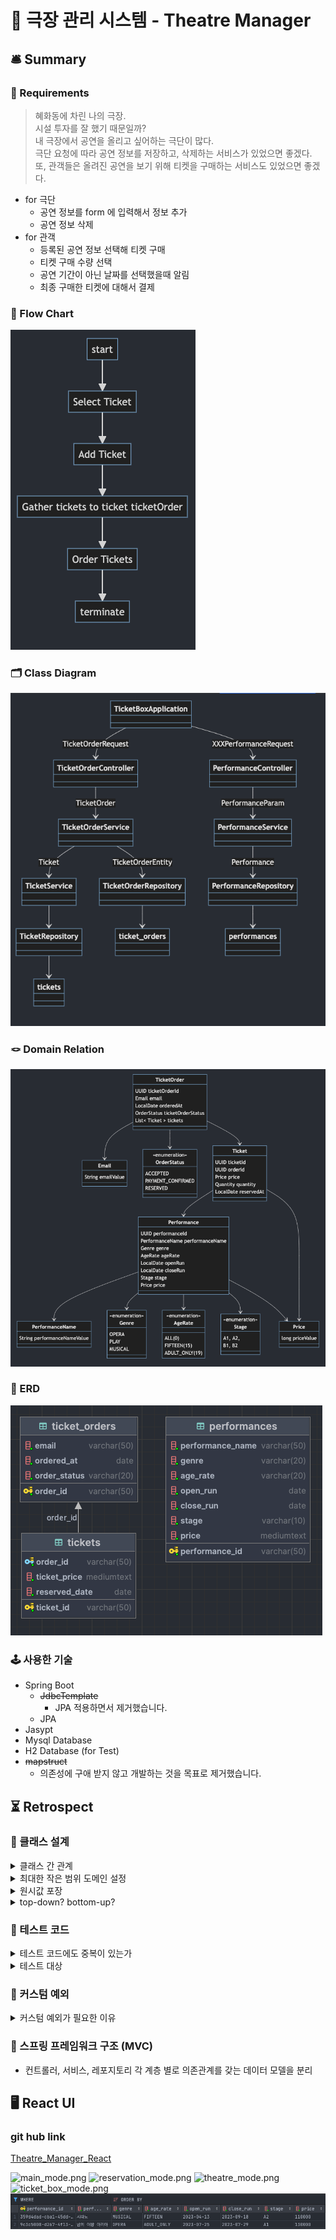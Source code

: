 # 🍿 극장 관리 시스템 - Theatre Manager

## 🛎️ Summary

### 🧩 Requirements

> 혜화동에 차린 나의 극장.<br>
> 시설 투자를 잘 했기 때문일까? <br>
> 내 극장에서 공연을 올리고 싶어하는 극단이 많다. <br>
> 극단 요청에 따라 공연 정보를 저장하고, 삭제하는 서비스가 있었으면 좋겠다. <br>
> 또, 관객들은 올려진 공연을 보기 위해 티켓을 구매하는 서비스도 있었으면 좋겠다.

- for 극단
    - 공연 정보를 form 에 입력해서 정보 추가
    - 공연 정보 삭제
- for 관객
    - 등록된 공연 정보 선택해 티켓 구매
    - 티켓 구매 수량 선택
    - 공연 기간이 아닌 날짜를 선택했을때 알림
    - 최종 구매한 티켓에 대해서 결제

### 🧬 Flow Chart

![flow_chart.png](summary%2Fflow_chart.png)

### 🗂️ Class Diagram

![class_diagram.png](summary%2Fclass_diagram.png)

### 🪢 Domain Relation

![domain_relation.png](summary%2Fdomain_relation.png)

### 🍔 ERD

![erd.png](summary%2Ferd.png)

### 🕹️ 사용한 기술

- Spring Boot
    - ~~JdbcTemplate~~
        - JPA 적용하면서 제거했습니다.
    - JPA
- Jasypt
- Mysql Database
- H2 Database (for Test)
- ~~mapstruct~~
    - 의존성에 구애 받지 않고 개발하는 것을 목표로 제거했습니다.

## ⏳ Retrospect

### 🎾 클래스 설계

<details>
<summary>클래스 간 관계</summary>
<div markdown="1">

    이번 개인 프로젝트 목표는 짜임새 있는 클래스 설계였습니다.   
    그동안 경험, 습득, 상상했던 클래스 설계를 처음부터 녹여보고 싶었습니다.   
    
    1. 요구사항을 기능별로 분리한다.
    - 영속성 관련 로직을 시점으로 기능을 분리했습니다.
    - 영속성 관련 로직이 가장 덜어낼 것이 없는 최소성을 가진 로직으로 만들고 싶었습니다. 
    2. 필요한 모든 개념을 그림으로 그린다.
    - performance(공연), ticket(티켓), ticket order(티켓주문) 세 개의 개념이 필요했습니다.
    - 주문이 포괄적인 개념이라고 생각해, `티켓` 이라는 비즈니스 개념에 포함된 `주문` 으로 설정했습니다.
    3. 개념 간의 관계를 그림으로 그린다.
    - ERD 보다는 도메인 클래스 간 연결관계를 명확하게 만들고 싶었습니다.
    - 구현 순서를 명확하게 정하고 싶었고, 구현 영역 중 어떤 부분이 다른 개념에 영향을 줄 수 있는지 예상하고 싶었습니다.

</div>
</details>

<details>
<summary>최대한 작은 범위 도메인 설정</summary>
<div markdown="1">

    필요한 모든 개념을 더 이상 쪼갤 수 없는 개념으로 잘게 쪼개고 싶었습니다.   
    그동안 사양변경에 영향이 많은 코드를 작성하면서 느꼈던 분노와 울분을 극복하는 좋은 방법이라고 생각했기 때문입니다.
    
    `주문` 이라는 개념이 포괄적이라고 생각했습니다. 
    `주문` 안에 `티켓` 이 있는 구조라면, `티켓`이외의 개념이 추가할 수록 거대한 클래스가 될 거라고 생각했기 때문입니다.
    
    그래서 `티켓` 이라는 개념에 속한 `티켓 주문` 이라는 클래스로 만들어 새로운 개념이 추가되어도 기존의 로직은 변경하지 않도록 설계했습니다. 
    
    클래스 안에서도 최소성이 유지되었으면 좋겠다고 생각해 원시값 포장을 적극적으로 채용했습니다.

</div>
</details>

<details>
<summary>원시값 포장</summary>
<div markdown="1">

    - 도메인 클래스 필드를 모두 원시값으로 포장해 사용했습니다.
    - 도메인 클래스에서 모든 필드에 대한 유효성 검사를 하지 않고, 개별 필드가 자신의 유효성을 판단하고 잘못된 인스턴스 생성을 방지하기 때문에
      낮은 결합, 높은 응집을 만족할 수 있었습니다.
    - 특정 필드에 대한 디버깅이나, 타입변경에도 수정할 곳이 적어, 개발 실수를 미연에 방지하는 좋은 장치인 것 같습니다.

</div>
</details>

<details>
<summary>top-down? bottom-up?</summary>
<div markdown="1">

    설계 당시에는 bottom-up 방식을 채택했습니다.
    작은 개념부터 큰 개념 순으로 구현하는 것입니다.
    
    체감했던 장점이 있습니다.   
    프로그램 근간이 되는 작은 부분만 고려하여 프로그램을 작성하니,
    나중에 프로그램 규모가 커진 시점에서도 원소 부분에 대한 믿음을 가지고 구현할 수 있었습니다.   
    단점도 있었습니다.   
    설계 단계에서 미처 예상하지 못한 부분이 있어 구조 변경이 필요한 경우,   
    이전까지 구현했던 내용의 대부분이 의미가 없어져 제거하고 새로 작성해야 하는 경우가 있었습니다.
    
    다음부터는 도메인 개념을 먼저 만들고,    
    컨트롤러 로직을 만들면서 필요한 기능이 설계에서 충분히 고려했는지 판단한 후에   
    레포지토리 레벨 구현을 하는 방식으로 작업하려고 합니다.

</div>
</details>

### 🍔 테스트 코드

<details>
<summary>테스트 코드에도 중복이 있는가</summary>
<div>

    저를 딜레마에 빠지게 한 고민입니다. 
    
    동료분들과도 많은 이야기를 나눠봤지만 각자 개인의 의견이 달라, 어떤 것이 정답이라고 할 수 없는 부분인 것 같습니다. 
    
    결론부터 말씀드리면, 지금의 저는 테스트 코드에도 중복이 있다고 생각합니다.
    특히 테스트 데이터가 중복을 심화하는 주 원인이라고 생각합니다.
    
    필요한 클래스의 필드가 변경될때마다 관련 로직 수정보다 테스트 데이터 수정에 훨씬 많은 리소스가 들어갔습니다. 
    그래서 이번엔 테스트 데이터를 모은 테스트 데이터 클래스를 만들고 이를 활용하는 방식으로 사용했습니다.
    
    제가 객체지향과 선언형을 공부하면서 느꼈던 가장 핵심은 유지보수가 편하고, 영향이 적은 코드를 작성하는 것입니다.
    테스트 데이터를 모든 테스트 클래스마다 새로 작성하는 것이 배움을 역행하는 거라고 생각합니다.
    
    하지만, 테스트 데이터 클래스를 따로 만드니
    
    테스트 FIRST 속성 중에서 isolated 속성을 위반한 것 같은 느낌도 들고,
    하나의 테스트 데이터에 너무 많은 테스트 메소드가 의존하는게 아닌가 라는 생각이 들었습니다.
    또한 @MethodSource 인자로 사용되는 리플랙션이 다른 클래스의 함수를 사용하는 것처럼 포괄적으로 사용해도 좋은 것인지에 대한 의문도 들었습니다.
    
    결론은 정했지만, 앞으로도 계속 고민할 문제라고 생각합니다.

</div>
</details>

<details>
<summary>테스트 대상</summary>
<div>

    이전 과제를 하면서 테스트 관련 피드백에 항상 있던 내용이 있었습니다.
    
    '이 테스트가 꼭 필요한가요?'
    
    테스트 대상을 고려하지 않고 테스트 작성을 했다고 이해했습니다. 
    
    이번 테스트에서는 `로직`과 `데이터 전달` 책임을 인식해 테스트를 작성했습니다. 
    
    컨트롤러는 `데이터 전달`
    서비스와 레포지토리는 `로직` 으로 구분하고, 로직 관련 테스트에 집중했습니다.
    
    또한 서비스에서 필요한 로직을 구현할 수 있도록 하고 싶었기 때문에, mock 객체를 사용하지 않고, 
    
    의존성을 주입받아 테스트했습니다.

</div>
</details>

### 📯 커스텀 예외

<details>
<summary>커스텀 예외가 필요한 이유</summary>
<div>

    이전까지 RuntimeError 를 상속하는 커스텀 예외를 만들어 사용했었습니다.
    프로그램에서 발생하는 모든 예외를 대처할 수 있는 Common 예외였습니다.
    
    이렇게 하니, unchecked exception 까지 굳이 붙잡아서 커스텀 예외로 다시 던지는게 되었습니다.
    
    불필요한 과정이기도 하고, 자바에서 기본적으로 제공하는 예외를 사용하는게 더 범용성 있을거라 판단해,    
    이번 프로젝트에서는 사용하지 않으려고 했습니다. 
    
    하지만, 직접 RuntimeException을 코드에서 던지는 것보다 커스텀 예외를 던져서 처리하는 것이 더 바람직하다는 IDE 조언에 따라,
    이번 프로젝트에서도 커스텀 예외를 만들어 사용했습니다. 
    
    
    이번 프로젝트에서는 지난번 커스텀 예외처럼 Common 개념의 유일한 예외가 아닌, 유형별로 나눠 만들었습니다.
    
    이름이 같은 예외 클래스를 인자로 넘겨주는 ErrorMessage에 따라서 다른 예외로 처리하고 싶지 않았기 때문입니다.

</div>
</details>

### 💊 스프링 프레임워크 구조 (MVC)

- 컨트롤러, 서비스, 레포지토리 각 계층 별로 의존관계를 갖는 데이터 모델을 분리

## 🖥️ React UI

### git hub link

[Theatre_Manager_React](https://github.com/SY97P/Theatre_Manager_React.git)

![main_mode.png](..%2F..%2FReactProjects%2Ftheatre_manager_react%2Fsummary%2Fmain_mode.png)
![reservation_mode.png](..%2F..%2FReactProjects%2Ftheatre_manager_react%2Fsummary%2Freservation_mode.png)
![theatre_mode.png](..%2F..%2FReactProjects%2Ftheatre_manager_react%2Fsummary%2Ftheatre_mode.png)
![ticket_box_mode.png](..%2F..%2FReactProjects%2Ftheatre_manager_react%2Fsummary%2Fticket_box_mode.png)
![db.png](summary%2Fdb.png)